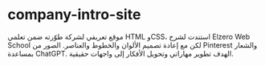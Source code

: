 # company-intro-site
موقع تعريفي لشركة طوّرته ضمن تعلمي HTML وCSS، استندت لشرح Elzero Web School لكن مع إعادة تصميم الألوان والخطوط والعناصر. الصور من Pinterest والشعار بمساعدة ChatGPT. الهدف تطوير مهاراتي وتحويل الأفكار إلى واجهات حقيقية.
